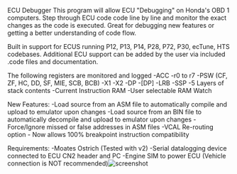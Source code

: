 ECU Debugger 
This program will allow ECU "Debugging" on Honda's OBD 1 computers. 
Step through ECU code code line by line and monitor the exact changes
as the code is executed.  Great for debugging new features or getting a 
better understanding of code flow.

Built in support for ECUS running P12, P13, P14, P28, P72, P30, ecTune, HTS codebases.
Additional ECU support can be added by the user via included .code files and documentation.

The following registers are monitored and logged
-ACC
-r0 to r7
-PSW (CF, ZF, HC, DD, SF, MIE, SCB, BCB)
-X1
-X2
-DP
-[DP]
-LRB
-SSP
-5 Layers of stack contents
-Current Instruction RAM
-User selectable RAM Watch

New Features:
-Load source from an ASM file to automatically compile and upload to emulator upon changes
-Load source from an BIN file to automatically decompile and upload to emulator upon changes
-Force/Ignore missed or false addresses in ASM files
-VCAL Re-routing option - Now allows 100% breakpoint instruction compatibility


Requirements:
	-Moates Ostrich (Tested with v2)
	-Serial datalogging device connected to ECU CN2 header and PC
	-Engine SIM to power ECU (Vehicle connection is NOT recommended)![screenshot](https://user-images.githubusercontent.com/86896465/130268726-c7d40ae8-cef2-4cce-99fb-d998ac12a7cd.jpg)


